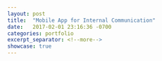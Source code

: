 ```yaml
---
layout: post
title:  "Mobile App for Internal Communication"
date:   2017-02-01 23:16:36 -0700
categories: portfolio
excerpt_separator: <!--more-->
showcase: true
---
```


<!--more-->
